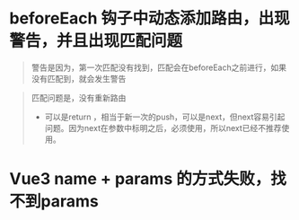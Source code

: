 # beforeEach 钩子中动态添加路由，出现警告，并且出现匹配问题
> 警告是因为，第一次匹配没有找到，匹配会在beforeEach之前进行，如果没有匹配到，就会发生警告

> 匹配问题是，没有重新路由
> * 可以是return ，相当于新一次的push，可以是next，但next容易引起问题。因为next在参数中标明之后，必须使用，所以next已经不推荐使用。

# Vue3 name + params 的方式失败，找不到params